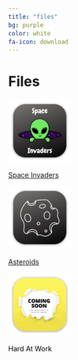 ```yaml
---
title: "files"
bg: purple
color: white
fa-icon: download
---
```


# Files

<div class="card_row">
  <div class="card_column">
    <div class="card">
      <img src="/img/Space-Invaders-Logo-512.png" alt="Application Icon" style="width:128px;height:128px;">
      <p style="color:black;"><a href="https://github.com/TheArchitectLabs/thearchitectlabs.github.io/tree/main/files/Space%20Invaders" target="_blank">Space Invaders</a></p>
    </div>
  </div>

  <div class="card_column">
    <div class="card">
      <img src="/img/Asteroids-Logo-512.png" alt="Application Icon" style="width:128px;height:128px;">
      <p style="color:black;"><a href="https://github.com/TheArchitectLabs/thearchitectlabs.github.io/tree/main/files/Asteroids" target="_blank">Asteroids</a></p>
    </div>
  </div>

  <div class="card_column">
    <div class="card">
      <img src="/img/Coming-Soon-512.png" alt="Application Icon" style="width:128px;height:128px;">
      <p style="color:black;">Hard At Work</p>
    </div>
  </div>
</div>


<!--
## Updating

So you've got a copy running and there's some new update? Let's update!

1. Checkout your github-pages branch
  - `git checkout gh-pages` for a standalone or existing page
  - `git checkout master` for a *username.github.io* page
2. run `git remote | grep -q "singlepage" || git remote add -t publish singlepage https://github.com/t413/SinglePaged.git` to be sure you have access to this repository (you can run this command at any time).
2. `git fetch singlepage` to fetch-in-place new changes.
3. Update to the new base (using merge)
    1. `git merge singlepage/publish`
4. You can alternatively update using rebase. This *rewrites history* (**bad**), but it is cleaner.
    1. `git rebase singlepage/publish`
-->
